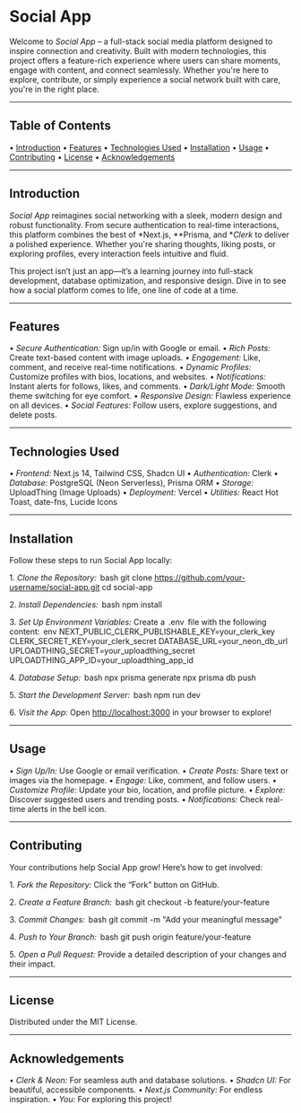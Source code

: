 # Social App

Welcome to *Social App* – a full-stack social media platform designed to inspire connection and creativity. Built with modern technologies, this project offers a feature-rich experience where users can share moments, engage with content, and connect seamlessly. Whether you're here to explore, contribute, or simply experience a social network built with care, you're in the right place.

---

## Table of Contents
•⁠  ⁠[Introduction](#introduction)
•⁠  ⁠[Features](#features)
•⁠  ⁠[Technologies Used](#technologies-used)
•⁠  ⁠[Installation](#installation)
•⁠  ⁠[Usage](#usage)
•⁠  ⁠[Contributing](#contributing)
•⁠  ⁠[License](#license)
•⁠  ⁠[Acknowledgements](#acknowledgements)

---

## Introduction

*Social App* reimagines social networking with a sleek, modern design and robust functionality. From secure authentication to real-time interactions, this platform combines the best of *Next.js, **Prisma, and **Clerk* to deliver a polished experience. Whether you're sharing thoughts, liking posts, or exploring profiles, every interaction feels intuitive and fluid.

This project isn’t just an app—it’s a learning journey into full-stack development, database optimization, and responsive design. Dive in to see how a social platform comes to life, one line of code at a time.

---

## Features

•⁠  ⁠*Secure Authentication:* Sign up/in with Google or email.
•⁠  ⁠*Rich Posts:* Create text-based content with image uploads.
•⁠  ⁠*Engagement:* Like, comment, and receive real-time notifications.
•⁠  ⁠*Dynamic Profiles:* Customize profiles with bios, locations, and websites.
•⁠  ⁠*Notifications:* Instant alerts for follows, likes, and comments.
•⁠  ⁠*Dark/Light Mode:* Smooth theme switching for eye comfort.
•⁠  ⁠*Responsive Design:* Flawless experience on all devices.
•⁠  ⁠*Social Features:* Follow users, explore suggestions, and delete posts.

---

## Technologies Used

•⁠  ⁠*Frontend:* Next.js 14, Tailwind CSS, Shadcn UI
•⁠  ⁠*Authentication:* Clerk
•⁠  ⁠*Database:* PostgreSQL (Neon Serverless), Prisma ORM
•⁠  ⁠*Storage:* UploadThing (Image Uploads)
•⁠  ⁠*Deployment:* Vercel
•⁠  ⁠*Utilities:* React Hot Toast, date-fns, Lucide Icons

---

## Installation

Follow these steps to run Social App locally:

1.⁠ ⁠*Clone the Repository:*
    ⁠ bash
    git clone https://github.com/your-username/social-app.git
    cd social-app
     ⁠

2.⁠ ⁠*Install Dependencies:*
    ⁠ bash
    npm install
     ⁠

3.⁠ ⁠*Set Up Environment Variables:*
    Create a ⁠ .env ⁠ file with the following content:
    ⁠ env
    NEXT_PUBLIC_CLERK_PUBLISHABLE_KEY=your_clerk_key
    CLERK_SECRET_KEY=your_clerk_secret
    DATABASE_URL=your_neon_db_url
    UPLOADTHING_SECRET=your_uploadthing_secret
    UPLOADTHING_APP_ID=your_uploadthing_app_id
     ⁠

4.⁠ ⁠*Database Setup:*
    ⁠ bash
    npx prisma generate
    npx prisma db push
     ⁠

5.⁠ ⁠*Start the Development Server:*
    ⁠ bash
    npm run dev
     ⁠

6.⁠ ⁠*Visit the App:*
    Open [http://localhost:3000](http://localhost:3000) in your browser to explore!

---

## Usage

•⁠  ⁠*Sign Up/In:* Use Google or email verification.
•⁠  ⁠*Create Posts:* Share text or images via the homepage.
•⁠  ⁠*Engage:* Like, comment, and follow users.
•⁠  ⁠*Customize Profile:* Update your bio, location, and profile picture.
•⁠  ⁠*Explore:* Discover suggested users and trending posts.
•⁠  ⁠*Notifications:* Check real-time alerts in the bell icon.

---

## Contributing

Your contributions help Social App grow! Here’s how to get involved:

1.⁠ ⁠*Fork the Repository:*
    Click the “Fork” button on GitHub.

2.⁠ ⁠*Create a Feature Branch:*
    ⁠ bash
    git checkout -b feature/your-feature
     ⁠

3.⁠ ⁠*Commit Changes:*
    ⁠ bash
    git commit -m "Add your meaningful message"
     ⁠

4.⁠ ⁠*Push to Your Branch:*
    ⁠ bash
    git push origin feature/your-feature
     ⁠

5.⁠ ⁠*Open a Pull Request:*
    Provide a detailed description of your changes and their impact.

---

## License

Distributed under the MIT License.

---

## Acknowledgements

•⁠  ⁠*Clerk & Neon:* For seamless auth and database solutions.
•⁠  ⁠*Shadcn UI:* For beautiful, accessible components.
•⁠  ⁠*Next.js Community:* For endless inspiration.
•⁠  ⁠*You:* For exploring this project!
